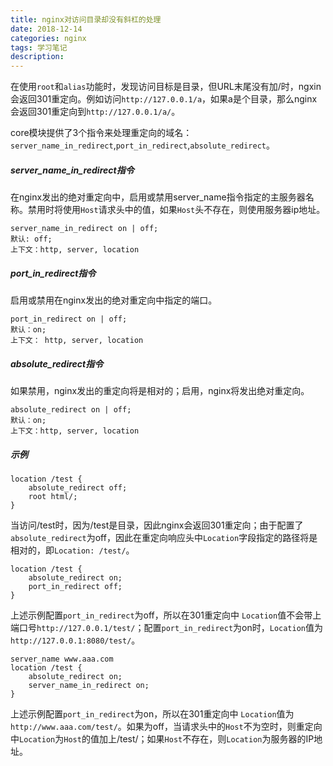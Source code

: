 ```yaml
---
title: nginx对访问目录却没有斜杠的处理
date: 2018-12-14
categories: nginx
tags: 学习笔记
description: 
---
```


在使用`root`和`alias`功能时，发现访问目标是目录，但URL末尾没有加/时，ngxin会返回301重定向。例如访问`http://127.0.0.1/a`，如果a是个目录，那么nginx会返回301重定向到`http://127.0.0.1/a/`。

core模块提供了3个指令来处理重定向的域名：`server_name_in_redirect`,`port_in_redirect`,`absolute_redirect`。

##### server_name_in_redirect指令

在nginx发出的绝对重定向中，启用或禁用server_name指令指定的主服务器名称。禁用时将使用`Host`请求头中的值，如果`Host`头不存在，则使用服务器ip地址。

```nginx
server_name_in_redirect on | off;
默认: off;
上下文：http, server, location
```

##### port_in_redirect指令

启用或禁用在nginx发出的绝对重定向中指定的端口。

```nginx
port_in_redirect on | off;
默认：on;
上下文： http, server, location
```

##### absolute_redirect指令

如果禁用，nginx发出的重定向将是相对的；启用，nginx将发出绝对重定向。

```nginx
absolute_redirect on | off;
默认：on;
上下文：http, server, location
```

##### 示例

```nginx
location /test {
    absolute_redirect off;
    root html/;
}
```

当访问/test时，因为/test是目录，因此nginx会返回301重定向；由于配置了`absolute_redirect`为off，因此在重定向响应头中`Location`字段指定的路径将是相对的，即`Location: /test/`。

```nginx
location /test {
    absolute_redirect on;
    port_in_redirect off;
}
```

上述示例配置`port_in_redirect`为off，所以在301重定向中 `Location`值不会带上端口号`http://127.0.0.1/test/`；配置`port_in_redirect`为on时，`Location`值为`http://127.0.0.1:8080/test/`。

```nginx
server_name www.aaa.com
location /test {
    absolute_redirect on;
    server_name_in_redirect on;
}
```

上述示例配置`port_in_redirect`为on，所以在301重定向中 `Location`值为`http://www.aaa.com/test/`。如果为off，当请求头中的`Host`不为空时，则重定向中`Location`为`Host`的值加上/test/；如果`Host`不存在，则`Location`为服务器的IP地址。
